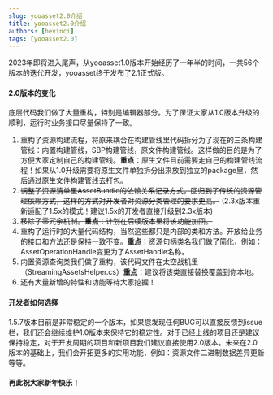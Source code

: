 ```yaml
---
slug: yooasset2.0介绍
title: yooasset2.0介绍
authors: [hevinci]
tags: [yooasset2.0]
---
```


2023年即将进入尾声，从yooasset1.0版本开始经历了一年半的时间，一共56个版本的迭代开发，yooasset终于发布了2.1正式版。

#### 2.0版本的变化

底层代码我们做了大量重构，特别是编辑器部分。为了保证大家从1.0版本升级的顺利，运行时业务接口尽量保持了一致。

1. 重构了资源构建流程，将原来耦合在构建管线里代码拆分为了现在的三条构建管线：内置构建管线，SBP构建管线，原文件构建管线。这样做的目的是为了方便大家定制自己的构建管线。**重点**：原生文件目前需要走自己的构建管线流程！如果从1.0升级需要将原生文件单独拆分出来放到独立的package里，然后通过原生文件构建管线去打包。
2. ~~调整了资源清单里AssetBundle的依赖关系记录方式，回归到了传统的资源管理依赖方式，这样的方式对开发者对资源分类管理的要求更高。~~ (2.3x版本重新适配了1.5x的模式！建议1.5x的开发者直接升级到2.3x版本)
3. ~~移除了零冗余机制。**重点**：计划在后续版本里将该功能加回。~~
4. 重构了运行时的大量代码结构，当然这些都只是内部的类和方法。开放给业务的接口和方法还是保持一致不变。**重点**：资源句柄类名我们做了简化，例如：AssetOperationHandle变更为了AssetHandle名称。
5. 内置资源查询类我们做了重构，该代码文件在太空战机里（StreamingAssetsHelper.cs）**重点**：建议将该类直接替换覆盖到你本地。
6. 还有大量新增的特性和功能等待大家挖掘！

#### 开发者如何选择

1.5.7版本目前是非常稳定的一个版本，如果您发现任何BUG可以直接反馈到issue栏，我们还会继续维护1.0版本来保持它的稳定性。对于已经上线的项目还是建议保持稳定，对于开发周期的项目和新项目我们建议直接使用2.0版本。未来在2.0版本的基础上，我们会开拓更多的实用功能，例如：资源文件二进制数据差异更新等等。

#### 再此祝大家新年快乐！




